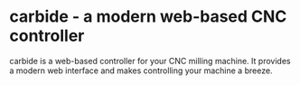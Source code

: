 # carbide - a modern web-based CNC controller

carbide is a web-based controller for your CNC milling machine.
It provides a modern web interface and makes controlling your machine a breeze.
